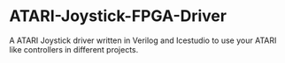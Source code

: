# ATARI-Joystick-FPGA-Driver
A ATARI Joystick driver written in Verilog and Icestudio to use your ATARI like controllers in different projects.
